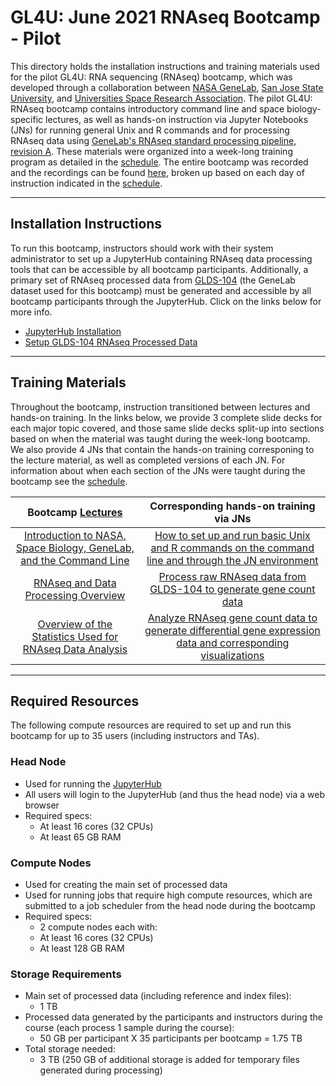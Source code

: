 # GL4U: June 2021 RNAseq Bootcamp - Pilot

This directory holds the installation instructions and training materials used for the pilot GL4U: RNA sequencing (RNAseq) bootcamp, which was developed through a collaboration between [NASA GeneLab](https://genelab.nasa.gov/), [San Jose State University](https://www.sjsu.edu/), and [Universities Space Research Association](https://www.usra.edu/). The pilot GL4U: RNAseq bootcamp contains introductory command line and space biology-specific lectures, as well as hands-on instruction via Jupyter Notebooks (JNs) for running general Unix and R commands and for processing RNAseq data using [GeneLab's RNAseq standard processing pipeline, revision A](https://github.com/nasa/GeneLab_Data_Processing/blob/master/RNAseq/Previous_GL-DPPD-7101_Revisions/GL-DPPD-7101-A.md). These materials were organized into a week-long training program as detailed in the [schedule](Bootcamp_Schedule.md). The entire bootcamp was recorded and the recordings can be found [here](), broken up based on each day of instruction indicated in the [schedule](Bootcamp_Schedule.md).

---
## Installation Instructions
To run this bootcamp, instructors should work with their system administrator to set up a JupyterHub containing RNAseq data processing tools that can be accessible by all bootcamp participants. Additionally, a primary set of RNAseq processed data from [GLDS-104](https://genelab-data.ndc.nasa.gov/genelab/accession/GLDS-104/) (the GeneLab dataset used for this bootcamp) must be generated and accessible by all bootcamp participants through the JupyterHub. Click on the links below for more info.
- [JupyterHub Installation](JupyterHub_Installation)
- [Setup GLDS-104 RNAseq Processed Data](Set-Up_RNAseq_Processed_Data)

---
## Training Materials
Throughout the bootcamp, instruction transitioned between lectures and hands-on training. In the links below, we provide 3 complete slide decks for each major topic covered, and those same slide decks split-up into sections based on when the material was taught during the week-long bootcamp. We also provide 4 JNs that contain the hands-on training corresponing to the lecture material, as well as completed versions of each JN. For information about when each section of the JNs were taught during the bootcamp see the [schedule](Bootcamp_Schedule.md). 

|Bootcamp [Lectures](Lectures)|Corresponding hands-on training via JNs|
|:---------------------------:|:-------------------------------------:|
|[Introduction to NASA, Space Biology, GeneLab, and the Command Line](Lectures/NASA_GL_CL_Intro)|[How to set up and run basic Unix and R commands on the command line and through the JN environment](Intro_JNs)|
|[RNAseq and Data Processing Overview](Lectures/RNAseq_Overview)|[Process raw RNAseq data from GLDS-104 to generate gene count data](RNAseq_fastq_to_counts_JN)|
|[Overview of the Statistics Used for RNAseq Data Analysis](Lectures/Statistics_Intro)|[Analyze RNAseq gene count data to generate differential gene expression data and corresponding visualizations](RNAseq_DGE_JN)|

---
## Required Resources
The following compute resources are required to set up and run this bootcamp for up to 35 users (including instructors and TAs).

### Head Node
- Used for running the [JupyterHub](JupyterHub_Installation)
- All users will login to the JupyterHub (and thus the head node) via a web browser
- Required specs:
  -  At least 16 cores (32 CPUs)
  -  At least 65 GB RAM

### Compute Nodes
- Used for creating the main set of processed data
- Used for running jobs that require high compute resources, which are submitted to a job scheduler from the head node during the bootcamp
- Required specs:
  -  2 compute nodes each with:
    -  At least 16 cores (32 CPUs)
    -  At least 128 GB RAM

### Storage Requirements
- Main set of processed data (including reference and index files):
  - 1 TB
- Processed data generated by the participants and instructors during the course (each process 1 sample during the course):
  - 50 GB per participant X 35 participants per bootcamp = 1.75 TB
- Total storage needed:
  - 3 TB (250 GB of additional storage is added for temporary files generated during processing)
